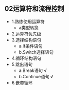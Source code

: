 ## 02运算符和流程控制  

- 1.熟练使用运算符  		
  - a类型转换  
- 2.运算符优先级		
- 3.选择结构语句		
  - a.If条件语句		
  - b.Switch选择语句		
- 4.循环结构语句		
- 5.跳出语句		
  - a.Break语句	√	
  - b.Continue语句	√	
- 6.嵌套循环		

